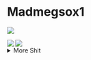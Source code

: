 # Madmegsox1

![](https://komarev.com/ghpvc/?username=Madmegsox1&label=Views)
<a href="https://github.com/Madmegsox1/github-readme-stats">
  <!-- Change the `github-readme-stats.anuraghazra1.vercel.app` to `github-readme-stats.vercel.app`  -->
  <img align="center" src="https://github-readme-stats.vercel.app/api/top-langs/?username=Madmegsox1&langs_count=8&theme=radical" />
  <img align="left" src="https://github-readme-stats.vercel.app/api?username=Madmegsox1&show_icons=true&theme=radical" />
</a>

<details>
<summary>
  More Shit
</summary>
  
  ## hi
 
</details>
